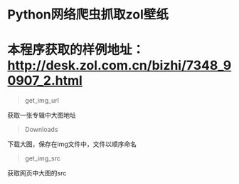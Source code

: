 Python网络爬虫抓取zol壁纸
========

# 本程序获取的样例地址：http://desk.zol.com.cn/bizhi/7348_90907_2.html


> get_img_url

获取一张专辑中大图地址

> Downloads

下载大图，保存在img文件中，文件以顺序命名

> get_img_src

获取网页中大图的src